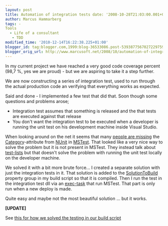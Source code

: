 ```yaml
---
layout: post
title: Automation of integration tests date: '2008-10-28T21:03:00.001+01:00'
author: Marcus Hammarberg
tags: -
Tools
  - Life of a consultant
   - TDD
modified_time: '2010-12-14T16:22:38.225+01:00'
blogger_id: tag:blogger.com,1999:blog-36533086.post-5393877567027229759
blogger_orig_url: http://www.marcusoft.net/2008/10/automation-of-integration-tests.html
---
```



In my current project we have reached a very good code coverage percent
(98,7 %, yes we are proud) - but we are aspiring to take it a step
further.

We are now constructing a series of integration test, used to run
through the actual production code an verifying that everything works as
expected.

Said and done - I implemented a few test that did that. Soon though some
questions and problems arose;

-   Integration test assumes that something is released and the that
    tests are executed against that release
-   You don't want the integration test to be executed when a developer
    is running the unit test on his development machine inside Visual
    Studio.

When looking around on the net it seems that many [people are
missing](http://timstall.dotnetdevelopersjournal.com/getting_categories_for_mstest_just_like_nunit.htm)
the
[Category](http://www.nunit.org/index.php?p=category&r=2.2)-attribute
from [NUnit](http://www.nunit.org/) in
[MSTest](http://msdn.microsoft.com/en-us/library/ms182489(VS.80).aspx).
That looked like a very nice way to solve the problem but it is not
present in MSTest. They instead talk about
[test-lists](http://geekswithblogs.net/colinbo/archive/2006/03/12/72122.aspx)
but that doesn't solve the problem with running the unit test locally on
the developer machine.

We solved it with a bit more brute force... I created a separate
solution with just the integration tests in it. That solution is added
to the
[SolutionToBuild](http://msdn.microsoft.com/en-us/library/bb399127.aspx)
property group in my build script so that it is compiled. Then I run the
test in the integration test dll via an
[exec-task](http://msdn.microsoft.com/en-us/library/x8zx72cd.aspx) that
run MSTest. That part is only run when a new deploy is made.

Quite easy and maybe not the most beautiful solution ... but it works.

**\[UPDATE\]**

See <a
href="http://www.marcusoft.net/2008/10/how-to-run-mstest-with-publish.html"
target="_blank">this for how we solved the testing in our build
script</a>
